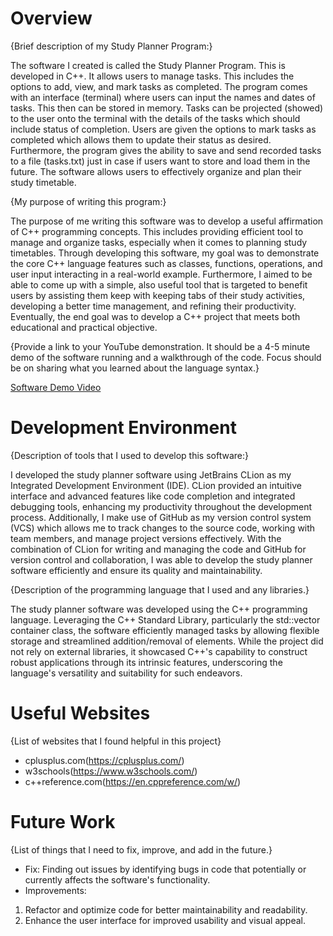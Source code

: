 # Overview

{Brief description of my Study Planner Program:}

The software I created is called the Study Planner Program. This is developed in C++. It allows users to manage tasks. This includes the options to
add, view, and mark tasks as completed. The program comes with an interface (terminal) where users can input the names and dates of tasks. This then 
can be stored in memory. Tasks can be projected (showed) to the user onto the terminal with the details of the tasks which should include status of completion. 
Users are given the options to mark tasks as completed which allows them to update their status as desired. Furthermore, the program gives the ability to save and
send recorded tasks to a file (tasks.txt) just in case if users want to store and load them in the future. The software allows users to effectively organize and plan their
study timetable.

{My purpose of writing this program:}

The purpose of me writing this software was to develop a useful affirmation of C++ programming concepts. This includes providing efficient tool to manage and organize tasks, 
especially when it comes to planning study timetables. Through developing this software, my goal was to demonstrate the core C++ language features such as classes, 
functions, operations, and user input interacting in a real-world example. Furthermore, I aimed to be able to come up with a simple, also useful tool that is targeted to benefit 
users by assisting them keep with keeping tabs of their study activities, developing a better time management, and refining their productivity. Eventually, the end goal was to 
develop a C++ project that meets both educational and practical objective.

{Provide a link to your YouTube demonstration. It should be a 4-5 minute demo of the software running and a walkthrough of the code. Focus should be on sharing what you learned about the language syntax.}

[Software Demo Video](https://www.youtube.com/watch?v=RrflFho2_XQ)

# Development Environment

{Description of tools that I used to develop this software:}

I developed the study planner software using JetBrains CLion as my Integrated Development Environment (IDE). CLion provided an intuitive interface 
and advanced features like code completion and integrated debugging tools, enhancing my productivity throughout the development process. Additionally, 
I make use of GitHub as my version control system (VCS) which allows me to track changes to the source code, working with team members, and manage project 
versions effectively. With the combination of CLion for writing and managing the code and GitHub for version control and collaboration, I was able to 
develop the study planner software efficiently and ensure its quality and maintainability.

{Description of the programming language that I used and any libraries.}

The study planner software was developed using the C++ programming language. Leveraging the C++ Standard Library, 
particularly the std::vector container class, the software efficiently managed tasks by allowing flexible storage and streamlined 
addition/removal of elements. While the project did not rely on external libraries, it showcased C++'s capability to construct 
robust applications through its intrinsic features, underscoring the language's versatility and suitability for such endeavors.

# Useful Websites

{List of websites that I found helpful in this project}

- cplusplus.com(https://cplusplus.com/)
- w3schools(https://www.w3schools.com/)
- c++reference.com(https://en.cppreference.com/w/)

# Future Work

{List of things that I need to fix, improve, and add in the future.}

- Fix: Finding out issues by identifying bugs in code that potentially or currently affects the software's functionality.
- Improvements:
1. Refactor and optimize code for better maintainability and readability. 
2. Enhance the user interface for improved usability and visual appeal.